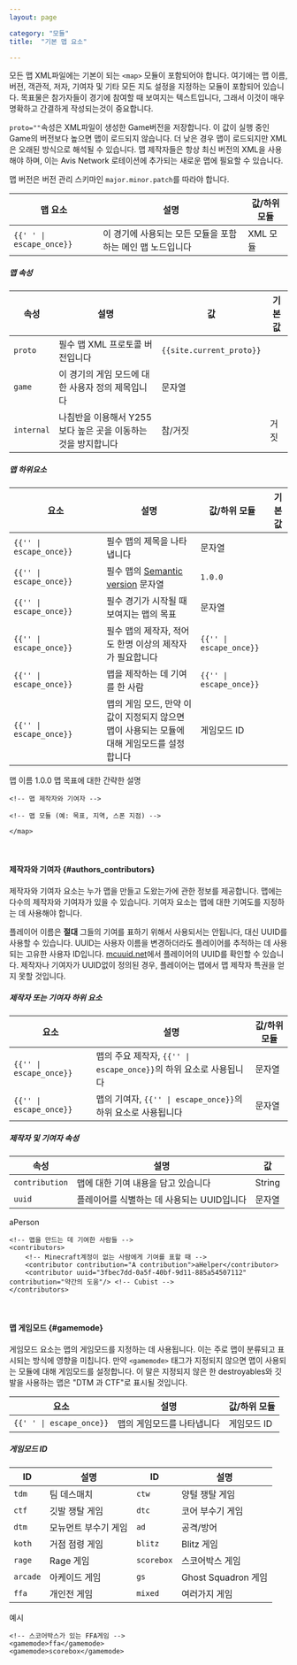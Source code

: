 ```yaml
---
layout: page

category: "모듈"
title:  "기본 맵 요소"

---
```


모든 맵 XML파일에는 기본이 되는 `<map>` 모듈이 포함되어야 합니다. 여기에는 맵 이름, 버전, 객관적, 저자, 기여자 및 기타 모든 지도 설정을 지정하는 모듈이 포함되어 있습니다. 목표물은 참가자들이 경기에 참여할 때 보여지는 텍스트입니다, 그래서 이것이 매우 명확하고 간결하게 작성되는것이 중요합니다.

`proto=""`속성은 XML파일이 생성한 Game버전을 저장합니다. 이 값이 실행 중인 Game의 버전보다 높으면 맵이 로드되지 않습니다. 더 낮은 경우 맵이 로드되지만 XML은 오래된 방식으로 해석될 수 있습니다. 맵 제작자들은 항상 최신 버전의 XML을 사용해야 하며, 이는 Avis Network 로테이션에 추가되는 새로운 맵에 필요할 수 있습니다.

맵 버전은 버전 관리 스키마인 `major.minor.patch`를 따라야 합니다.

<div class='table-responsive'>
  <table class='table table-striped table-condensed'>
    <thead>
      <tr>
        <th>맵 요소</th>
        <th>설명</th>
        <th>값/하위 모듈</th>
      </tr>
    </thead>
    <tbody>
      <tr>
        <td>
          <span class='highlight'>
            <code>{{'<map> </map>' | escape_once}}</code>
          </span>
        </td>
        <td>
          이 경기에 사용되는 모든 모듈을 포함하는 메인 맵 노드입니다
        </td>
        <td>
          <span class='label label-default'>XML 모듈</span>
        </td>
      </tr>
    </tbody>
  </table>
</div>
<h5>맵 속성</h5>
<div class='table-responsive'>
  <table class='table table-striped table-condensed'>
    <thead>
      <tr>
        <th>속성</th>
        <th>설명</th>
        <th>값</th>
        <th>기본값</th>
      </tr>
    </thead>
    <tbody>
      <tr>
        <td>
          <code>proto</code>
        </td>
        <td>
          <span class='label label-danger'>필수</span>
          맵 XML 프로토콜 버전입니다
        </td>
        <td>
          <code>{{site.current_proto}}</code>
        </td>
        <td></td>
      </tr>
      <tr>
        <td>
          <code>game</code>
        </td>
        <td>이 경기의 게임 모드에 대한 사용자 정의 제목입니다</td>
        <td>
          <span class='label label-primary'>문자열</span>
        </td>
        <td></td>
      </tr>
      <tr>
        <td>
          <code>internal</code>
        </td>
        <td>나침반을 이용해서 Y255보다 높은 곳을 이동하는것을 방지합니다</td>
        <td>
          <span class='label label-primary'>참/거짓</span>
        </td>
        <td>거짓</td>
      </tr>
    </tbody>
  </table>
</div>
<h5>맵 하위요소</h5>
<div class='table-responsive'>
  <table class='table table-striped table-condensed'>
    <thead>
      <tr>
        <th style='min-width: 150px;'>요소</th>
        <th>설명</th>
        <th>값/하위 모듈</th>
        <th>기본값</th>
      </tr>
    </thead>
    <tbody>
      <tr>
        <td>
          <span class='highlight'>
            <code>{{'<name>' | escape_once}}</code>
          </span>
        </td>
        <td>
          <span class='label label-danger'>필수</span>
          맵의 제목을 나타냅니다
        </td>
        <td>
          <span class='label label-primary'>문자열</span>
        </td>
        <td></td>
      </tr>
      <tr>
        <td>
          <span class='highlight'>
            <code>{{'<version>' | escape_once}}</code>
          </span>
        </td>
        <td>
          <span class='label label-danger'>필수</span>
          맵의
          <a href='http://semver.org'>Semantic version</a>
          문자열
        </td>
        <td>
          <code>1.0.0</code>
        </td>
        <td></td>
      </tr>
      <tr>
        <td>
          <span class='highlight'>
            <code>{{'<objective>' | escape_once}}</code>
          </span>
        </td>
        <td>
          <span class='label label-danger'>필수</span>
          경기가 시작될 때 보여지는 맵의 목표
        </td>
        <td>
          <span class='label label-primary'>문자열</span>
        </td>
        <td></td>
      </tr>
      <tr>
        <td>
          <span class='highlight'>
            <code>{{'<authors>' | escape_once}}</code>
          </span>
        </td>
        <td>
          <span class='label label-danger'>필수</span>
          맵의 제작자, 적어도 한명 이상의 제작자가 필요합니다
        </td>
        <td>
          <code>{{'<author>' | escape_once}}</code>
        </td>
        <td></td>
      </tr>
      <tr>
        <td>
          <span class='highlight'>
            <code>{{'<contributors>' | escape_once}}</code>
          </span>
        </td>
        <td>
          맵을 제작하는 데 기여를 한 사람
        </td>
        <td>
          <code>{{'<contributor>' | escape_once}}</code>
        </td>
        <td></td>
      </tr>
      <tr>
        <td>
          <span class='highlight'>
            <code>{{'<gamemode>' | escape_once}}</code>
          </span>
        </td>
        <td>
          <a class='left-ref-link' href='#gamemode'><i class="fa fa-chevron-down"></i></a>
          맵의 게임 모드, 만약 이 값이 지정되지 않으면 맵이 사용되는 모듈에 대해 게임모드를 설정합니다
        </td>
        <td>
          <span class='label label-primary'>게임모드 ID</span>
        </td>
        <td></td>
      </tr>
    </tbody>
  </table>
</div>
    <?xml version="1.0"?>
    <map proto="{{site.current_proto}}">
    <name>맵 이름</name>
    <version>1.0.0</version>
    <objective>맵 목표에 대한 간략한 설명</objective>

    <!-- 맵 제작자와 기여자 -->

    <!-- 맵 모듈 (예: 목표, 지역, 스폰 지점) -->

    </map>



<br/>

#### 제작자와 기여자 {#authors_contributors}
제작자와 기여자 요소는 누가 맵을 만들고 도왔는가에 관한 정보를 제공합니다. 맵에는 다수의 제작자와 기여자가 있을 수 있습니다. 기여자 요소는 맵에 대한 기여도를 지정하는 데 사용해야 합니다.

플레이어 이름은 **절대** 그들의 기여를 표하기 위해서 사용되서는 안됩니다, 대신 UUID를 사용할 수 있습니다. UUID는 사용자 이름을 변경하더라도 플레이어를 추적하는 데 사용되는 고유한 사용자 ID입니다. [mcuuid.net](http://mcuuid.net)에서 플레이어의 UUID를 확인할 수 있습니다. 제작자나 기여자가 UUID없이 정의된 경우, 플레이어는 맵에서 맵 제작자 특권을 얻지 못할 것입니다.
<h5>제작자 또는 기여자 하위 요소</h5>
<div class='table-responsive'>
  <table class='table table-striped table-condensed'>
    <thead>
      <tr>
        <th>요소</th>
        <th>설명</th>
        <th>값/하위 모듈</th>
      </tr>
    </thead>
    <tbody>
      <tr>
        <td>
          <span class='highlight'>
            <code>{{'<author>' | escape_once}}</code>
          </span>
        </td>
        <td>
          맵의 주요 제작자,
          <code>{{'<authors>' | escape_once}}</code>의 하위 요소로 사용됩니다
          <br/>
        </td>
        <td>
          <span class='label label-primary'>문자열</span>
        </td>
      </tr>
      <tr>
        <td>
          <span class='highlight'>
            <code>{{'<contributor>' | escape_once}}</code>
          </span>
        </td>
        <td>
          맵의 기여자,
          <code>{{'<contributors>' | escape_once}}</code>의 하위 요소로 사용됩니다
        </td>
        <td>
          <span class='label label-primary'>문자열</span>
        </td>
      </tr>
    </tbody>
  </table>
</div>
<h5>제작자 및 기여자 속성</h5>
<div class='table-responsive'>
  <table class='table table-striped table-condensed'>
    <thead>
      <tr>
        <th>속성</th>
        <th>설명</th>
        <th>값</th>
      </tr>
    </thead>
    <tbody>
      <tr>
        <td>
          <code>contribution</code>
        </td>
        <td>맵에 대한 기여 내용을 담고 있습니다</td>
        <td>
          <span class='label label-primary'>String</span>
        </td>
      </tr>
      <tr>
        <td>
          <code>uuid</code>
        </td>
        <td>플레이어를 식별하는 데 사용되는 UUID입니다</td>
        <td>
          <span class='label label-primary'>문자열</span>
        </td>
      </tr>
    </tbody>
  </table>
</div>
    <!-- 주요 맵 제작자. -->
    <authors>
        <author>aPerson</author>
        <author uuid="ef4ea031-998f-4ec9-b7b6-1bdd428bcef8" contribution="요소 사용 분류 등"/> <!-- Plastix -->
        <author uuid="260004f0-996b-4539-ba21-df4ee6336b63"/> <!-- Elliott_ -->
    </authors>

    <!-- 맵을 만드는 데 기여한 사람들 -->
    <contributors>
        <!-- Minecraft계정이 없는 사람에게 기여를 표할 때 -->
        <contributor contribution="A contribution">aHelper</contributor>
        <contributor uuid="3fbec7dd-0a5f-40bf-9d11-885a54507112" contribution="약간의 도움"/> <!-- Cubist -->
    </contributors>


<br/>

#### 맵 게임모드 {#gamemode}

게임모드 요소는 맵의 게임모드를 지정하는 데 사용됩니다. 이는 주로 맵이 분류되고 표시되는 방식에 영향을 미칩니다.
만약 `<gamemode>` 태그가 지정되지 않으면 맵이 사용되는 모듈에 대해 게임모드를 설정합니다. 이 말은 지정되지 않은 한 destroyables와 깃발을 사용하는 맵은 "DTM 과 CTF"로 표시될 것입니다.

<div class='table-responsive'>
  <table class='table table-striped table-condensed'>
    <thead>
      <tr>
        <th>요소</th>
        <th>설명</th>
        <th>값/하위 모듈</th>
      </tr>
    </thead>
    <tbody>
      <tr>
        <td>
          <span class='highlight'>
            <code>{{'<gamemode> </gamemode>' | escape_once}}</code>
          </span>
        </td>
        <td>
          맵의 게임모드를 나타냅니다
        </td>
        <td>
          <span class='label label-primary'>게임모드 ID</span>
        </td>
      </tr>
    </tbody>
  </table>
</div>
<h5>게임모드 ID</h5>
<div class='table-responsive'>
  <table class='table table-striped table-condensed'>
    <thead>
      <tr>
        <th>ID</th>
        <th>설명</th>
        <th>ID</th>
        <th>설명</th>
      </tr>
    </thead>
    <tbody>
      <tr>
        <td>
          <code>tdm</code>
        </td>
        <td>팀 데스매치</td>
        <td>
          <code>ctw</code>
        </td>
        <td>양털 쟁탈 게임</td>
      </tr>
      <tr>
        <td>
          <code>ctf</code>
        </td>
        <td>깃발 쟁탈 게임</td>
        <td>
          <code>dtc</code>
        </td>
        <td>코어 부수기 게임</td>
      </tr>
      <tr>
        <td>
          <code>dtm</code>
        </td>
        <td>모뉴먼트 부수기 게임</td>
        <td>
          <code>ad</code>
        </td>
        <td>공격/방어</td>
      </tr>
      <tr>
        <td>
          <code>koth</code>
        </td>
        <td>거점 점령 게임</td>
        <td>
          <code>blitz</code>
        </td>
        <td>Blitz 게임</td>
      </tr>
      <tr>
        <td>
          <code>rage</code>
        </td>
        <td>Rage 게임</td>
        <td>
          <code>scorebox</code>
        </td>
        <td>스코어박스 게임</td>
      </tr>
      <tr>
        <td>
          <code>arcade</code>
        </td>
        <td>아케이드 게임</td>
        <td>
          <code>gs</code>
        </td>
        <td>Ghost Squadron 게임</td>
      </tr>
      <tr>
        <td>
          <code>ffa</code>
        </td>
        <td>개인전 게임</td>
        <td>
          <code>mixed</code>
        </td>
        <td>여러가지 게임</td>
      </tr>
    </tbody>
  </table>
</div>

예시

    <!-- 스코어박스가 있는 FFA게임 -->
    <gamemode>ffa</gamemode>
    <gamemode>scorebox</gamemode>
